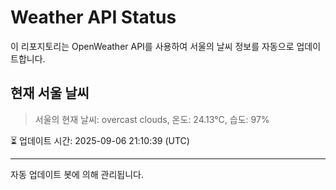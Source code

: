
# Weather API Status

이 리포지토리는 OpenWeather API를 사용하여 서울의 날씨 정보를 자동으로 업데이트합니다.

## 현재 서울 날씨
> 서울의 현재 날씨: overcast clouds, 온도: 24.13°C, 습도: 97%

⏳ 업데이트 시간: 2025-09-06 21:10:39 (UTC)

---
자동 업데이트 봇에 의해 관리됩니다.
